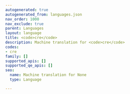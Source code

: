 ```yaml
---
autogenerated: true
autogenerated_from: languages.json
nav_order: 1000
nav_exclude: true
parent: Languages
layout: language
title: <code>cre</code>
description: Machine translation for <code>cre</code>
codes:
- cre
family: []
supported_apis: []
supported_qe_apis: []
seo:
  name: Machine translation for None
  type: Language

---
```


